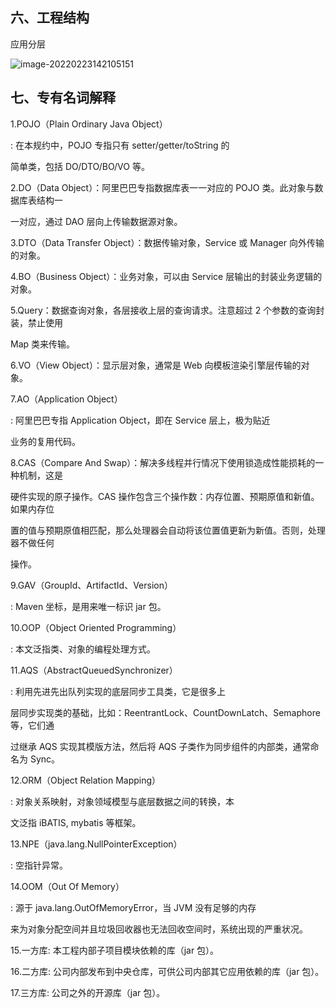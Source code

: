 ## 六、工程结构

应用分层

![image-20220223142105151](http://sjluyi7xe.hd-bkt.clouddn.com/typora/image-20220223142105151.png)



## 七、专有名词解释

1.POJO（Plain Ordinary Java Object）

: 在本规约中，POJO 专指只有 setter/getter/toString 的

简单类，包括 DO/DTO/BO/VO 等。

2.DO（Data Object）：阿里巴巴专指数据库表一一对应的 POJO 类。此对象与数据库表结构一

一对应，通过 DAO 层向上传输数据源对象。

3.DTO（Data Transfer Object）：数据传输对象，Service 或 Manager 向外传输的对象。

4.BO（Business Object）：业务对象，可以由 Service 层输出的封装业务逻辑的对象。

5.Query：数据查询对象，各层接收上层的查询请求。注意超过 2 个参数的查询封装，禁止使用

Map 类来传输。

6.VO（View Object）：显示层对象，通常是 Web 向模板渲染引擎层传输的对象。

7.AO（Application Object）

: 阿里巴巴专指 Application Object，即在 Service 层上，极为贴近

业务的复用代码。

8.CAS（Compare And Swap）：解决多线程并行情况下使用锁造成性能损耗的一种机制，这是

硬件实现的原子操作。CAS 操作包含三个操作数：内存位置、预期原值和新值。如果内存位

置的值与预期原值相匹配，那么处理器会自动将该位置值更新为新值。否则，处理器不做任何

操作。

9.GAV（GroupId、ArtifactId、Version）

: Maven 坐标，是用来唯一标识 jar 包。

10.OOP（Object Oriented Programming）

: 本文泛指类、对象的编程处理方式。

11.AQS（AbstractQueuedSynchronizer）

: 利用先进先出队列实现的底层同步工具类，它是很多上

层同步实现类的基础，比如：ReentrantLock、CountDownLatch、Semaphore 等，它们通

过继承 AQS 实现其模版方法，然后将 AQS 子类作为同步组件的内部类，通常命名为 Sync。

12.ORM（Object Relation Mapping）

: 对象关系映射，对象领域模型与底层数据之间的转换，本

文泛指 iBATIS, mybatis 等框架。

13.NPE（java.lang.NullPointerException）

: 空指针异常。

14.OOM（Out Of Memory）

: 源于 java.lang.OutOfMemoryError，当 JVM 没有足够的内存

来为对象分配空间并且垃圾回收器也无法回收空间时，系统出现的严重状况。

15.一方库: 本工程内部子项目模块依赖的库（jar 包）。

16.二方库: 公司内部发布到中央仓库，可供公司内部其它应用依赖的库（jar 包）。

17.三方库: 公司之外的开源库（jar 包）。